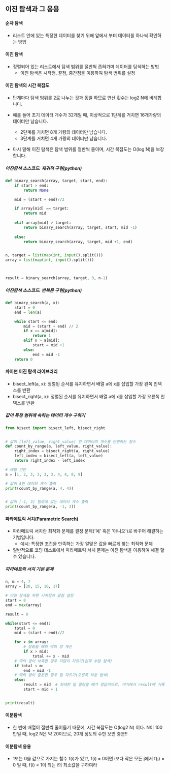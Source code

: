 ## 이진 탐색과 그 응용



#### 순차 탐색

- 리스트 안에 있는 특정한 데이터를 찾기 위해 앞에서 부터 데이터를 하나씩 확인하는 방법

#### 이진 탐색

- 정렬되어 있는 리스트에서 탐색 범위를 절반씩 좁혀가며 데이터를 탐색하는 방법
  - 이진 탐색은 시작점, 끝점, 중간점을 이용하여 탐색 범위를 설정

#### 이진 탐색의 시간 복잡도

- 단계마다 탐색 범위를 2로 나누는 것과 동일 하므로 연산 횟수는 log2 N에 비례합니다.
- 예를 들어 초기 데이터 개수가 32개일 때, 이상적으로 1단계를 거치면 16개가량의 데이터만 남습니다.
  - 2단계를 거치면 8개 가량의 데이터만 남습니다.
  - 3단계를 거치면 4개 가량의 데이터만 남습니다.

- 다시 말해 이진 탐색은 탐색 범위를 절반씩 줄이며, 시간 복잡도는 O(log N)을 보장합니다.



##### 이진탐색 소스코드: 재귀적 구현(python)

```python
def binary_search(array, target, start, end):
    if start > end:
        return None

    mid = (start + end)//2

    if array[mid] == target:
        return mid
    
    elif array[mid] > target:
        return binary_search(array, target, start, mid -1)
    
    else:
        return binary_search(array, target, mid +1, end)


n, target = list(map(int, input().split()))
array = list(map(int, input().split()))



result = binary_search(array, target, 0, n-1)
```



##### 이진탐색 소스코드: 반복문 구현(python)

```python
def binary_search(a, x):
    start = 0
    end = len(a)

    while start <= end:
        mid = (start + end) // 2
        if x == a[mid]:
            return 1
        elif x > a[mid]:
            start = mid +1
        else:
            end = mid -1
    return 0
```



#### 파이썬 이진 탐색 라이브러리

- bisect_left(a, x): 정렬된 순서를 유지하면서 배열 a에 x를 삽입할 가장 왼쪽 인덱스를 반환
- bisect_right(a, x):  정렬된 순서를 유지하면서 배열 a에 x를 삽입할 가장 오른쪽 인덱스를 반환



##### 값이 특정 범위에 속하는 데이터 개수 구하기

```python
from bisect import bisect_left, bisect_right


# 값이 [left_value, right_value] 인 데이터의 개수를 반환하는 함수
def count_by_range(a, left_value, right_value):
    right_index = bisect_right(a, right_value)
    left_index = bisect_left(a, left_value)
    return right_index - left_index

# 배열 선언
a = [1, 2, 3, 3, 3, 3, 4, 4, 8, 9]

# 값이 4인 데이터 개수 출력
print(count_by_range(a, 4, 4))


# 값이 [-1, 3] 범위에 있는 데이터 개수 출력
print(count_by_range(a, -1, 3))
```



#### 파라메트릭 서치(Parametric Search)

- 파라메트릭 서치란 최적화 문제를 결정 문제('예' 혹은 '아니오')로 바꾸어 해결하는 기법입니다.
  - 예시: 특정한 조건을 만족하는 가장 알맞은 값을 빠르게 찾는 최적화 문제
- 일반적으로 코딩 테스트에서 파라메트릭 서치 문제는 이진 탐색을 이용하여 해결 할 수 있습니다.



##### 파라메트릭 서치 기본 문제

```python
n, m = 4, 7
array = [20, 15, 10, 17]

# 이진 탐색을 위한 시작점과 끝점 설정
start = 0
end = max(array)

result = 0

while(start <= end):
    total = 0
    mid = (start + end)//2

    for x in array:
        # 잘랐을 때의 떡의 양 계산
        if x > mid:
            total += x - mid
    # 떡의 양이 부족한 경우 더많이 자르기(왼쪽 부분 탐색)
    if total < m:
        end = mid -1
    # 떡의 양이 충분한 경우 덜 자르기(오른쪽 부분 탐색)
    else:
        result = mid  # 최대한 덜 잘랐을 때가 정답이므로, 여기에서 result에 기록 (맨 마지막 값이 정답 = 최대한 덜 자른다)
        start = mid + 1


print(result)
```



#### 이분탐색

- 한 번에 배열이 절반씩 줄어들기 때문에, 시간 복잡도는 O(log2 N) 이다. N이 100만일 때, log2 N은 약 20이므로, 20개 정도의 수만 보면 충분!!

#### 이분탐색 응용

- 1또는 0을 값으로 가지는 함수 f(i)가 있고, f(i) = 0이면 i보다 작은 모든 j에서 f(j) = 0 일 때, f(i) = 1이 되는 i의 최소값을 구하여라